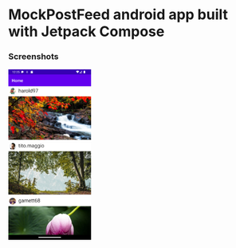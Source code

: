 # MockPostFeed android app built with Jetpack Compose

### Screenshots

<img src="screenshots/home.png" width="33%" />
